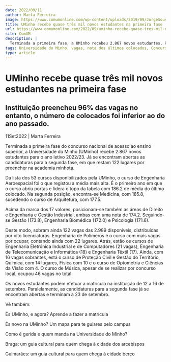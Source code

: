 ```yaml
---
date: 2022/09/11
author: Marta Ferreira
image: https://www.comumonline.com/wp-content/uploads/2019/09/JorgeSousa_Psi-1500x1000.jpg
title: UMinho recebe quase três mil novos estudantes na primeira fase
url: https://www.comumonline.com/2022/09/uminho-recebe-quase-tres-mil-novos-estudantes-na-primeira-fase/
site: ComUM
description: |
  Terminada a primeira fase, a UMinho recebeu 2.867 novos estudantes. Restam 122 lugares por preencher na academia minhota.
tags: Universidade do Minho, vagas, nota dos últimos colocados, Concurso Nacional de Acesso ao Ensino Superior, primeira fase
type: article
---
```



# UMinho recebe quase três mil novos estudantes na primeira fase

## Instituição preencheu 96% das vagas no entanto, o número de colocados foi inferior ao do ano passado.

11Set2022 | Marta Ferreira

Terminada a primeira fase do concurso nacional de acesso ao ensino superior, a Universidade do Minho (UMinho) recebe 2.867 novos estudantes para o ano letivo 2022/23. Já se encontram abertas as candidaturas para a segunda fase, em que restam 122 lugares por preencher na academia minhota.

Da lista dos 53 cursos disponibilizados pela UMinho, o curso de Engenharia Aeroespacial foi o que registou a média mais alta. É o primeiro ano em que o curso abriu portas e lidera o topo da tabela com 186.2 de média do último colocado. Na segunda posição, encontra-se Medicina, com 185.8, sucedendo o curso de Arquitetura, com 177.5.

Acima da marca dos 17 valores, posicionam-se também as áreas de Direito e Engenharia e Gestão Industrial, ambas com uma nota de 174.2. Seguindo-se Gestão (173.8), Engenharia Biomédica (172.0) e Psicologia (171.6).

Deste modo, sobram ainda 122 vagas das 2.989 disponíveis, distribuídas por oito licenciaturas. Engenharia de Polímeros é o curso com mais vagas por ocupar, contando ainda com 22 lugares. Atrás, estão os cursos de Engenharia Eletrónica Industrial e de Computadores (21 vagas), Engenharia de Telecomunicação e Informática (18) e Engenharia Têxtil (17). Ainda, com 16 vagas sobrantes, está o curso de Proteção Civil e Gestão do Território, Química, com 14 lugares, Física com 10 e o curso de Optometria e Ciências da Visão com 4. O curso de Música, apesar de se realizar por concurso local, ocupou 46 vagas no total.

Os novos estudantes podem efetuar a matrícula na instituição de 12 a 16 de setembro. Paralelamente, as candidaturas para a segunda fase já se encontram abertas e terminam a 23 de setembro.

Vê também:

És UMinho, e agora? Aprende a fazer a matrícula

És novo na UMinho? Um mapa para te guiares pelo campus

Como é gerida e quem manda na Universidade do Minho?

Braga: um guia cultural para quem chega à cidade dos arcebispos

Guimarães: um guia cultural para quem chega à cidade berço
